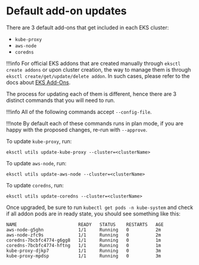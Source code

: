 # Default add-on updates

There are 3 default add-ons that get included in each EKS cluster:
- `kube-proxy`
- `aws-node`
- `coredns`

!!!info
For official EKS addons that are created manually through `eksctl create addons` or upon cluster creation, the way to manage them is
through `eksctl create/get/update/delete addon`. In such cases, please refer to the docs about [EKS Add-Ons](https://eksctl.io/usage/addons/).

The process for updating each of them is different, hence there are 3 distinct commands that you will need to run.

!!!info
    All of the following commands accept `--config-file`.

!!!note
    By default each of these commands runs in plan mode, if you are happy with the proposed changes, re-run with `--approve`.

To update `kube-proxy`, run:

```
eksctl utils update-kube-proxy --cluster=<clusterName>
```

To update `aws-node`, run:

```
eksctl utils update-aws-node --cluster=<clusterName>
```

To update `coredns`, run:

```
eksctl utils update-coredns --cluster=<clusterName>
```

Once upgraded, be sure to run `kubectl get pods -n kube-system` and check if all addon pods are in ready state, you should see
something like this:

```
NAME                       READY   STATUS    RESTARTS   AGE
aws-node-g5ghn             1/1     Running   0          2m
aws-node-zfc9s             1/1     Running   0          2m
coredns-7bcbfc4774-g6gg8   1/1     Running   0          1m
coredns-7bcbfc4774-hftng   1/1     Running   0          1m
kube-proxy-djkp7           1/1     Running   0          3m
kube-proxy-mpdsp           1/1     Running   0          3m
```
